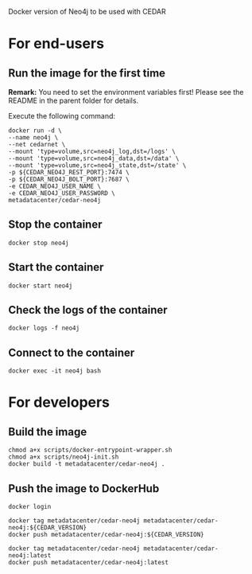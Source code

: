 Docker version of Neo4j to be used with CEDAR

# For end-users

## Run the image for the first time

**Remark:** You need to set the environment variables first! Please see the README in the parent folder for details.

Execute the following command:

````
docker run -d \
--name neo4j \
--net cedarnet \
--mount 'type=volume,src=neo4j_log,dst=/logs' \
--mount 'type=volume,src=neo4j_data,dst=/data' \
--mount 'type=volume,src=neo4j_state,dst=/state' \
-p ${CEDAR_NEO4J_REST_PORT}:7474 \
-p ${CEDAR_NEO4J_BOLT_PORT}:7687 \
-e CEDAR_NEO4J_USER_NAME \
-e CEDAR_NEO4J_USER_PASSWORD \
metadatacenter/cedar-neo4j
````

## Stop the container

    docker stop neo4j

## Start the container

    docker start neo4j

## Check the logs of the container

    docker logs -f neo4j

## Connect to the container

    docker exec -it neo4j bash

# For developers

## Build the image

````
chmod a+x scripts/docker-entrypoint-wrapper.sh
chmod a+x scripts/neo4j-init.sh
docker build -t metadatacenter/cedar-neo4j .
````

## Push the image to DockerHub

````
docker login

docker tag metadatacenter/cedar-neo4j metadatacenter/cedar-neo4j:${CEDAR_VERSION}
docker push metadatacenter/cedar-neo4j:${CEDAR_VERSION}

docker tag metadatacenter/cedar-neo4j metadatacenter/cedar-neo4j:latest
docker push metadatacenter/cedar-neo4j:latest
````